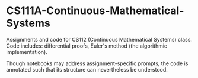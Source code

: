 # CS111A-Continuous-Mathematical-Systems
Assignments and code for CS112 (Continuous Mathematical Systems) class. Code includes: differential proofs, Euler's method (the algorithmic implementation).

Though notebooks may address assignment-specific prompts, the code is annotated such that its structure can nevertheless be understood.
